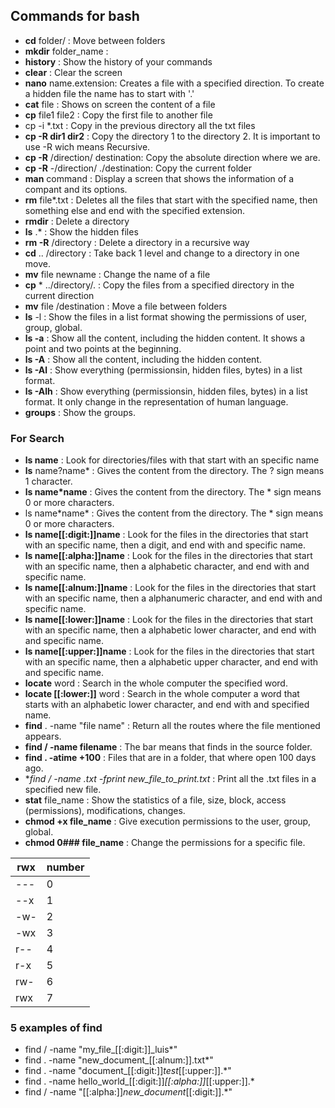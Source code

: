 ## Commands for bash
- **cd** folder/ : Move between folders
- **mkdir** folder_name : 
- **history** : Show the history of your commands
- **clear** : Clear the screen
- **nano** name.extension: Creates a file with a specified direction. To create a hidden file the name has to start with '.'
- **cat** file : Shows on screen the content of a file
- **cp** file1 file2 : Copy the first file to another file
- cp -i *.txt : Copy in the previous directory all the txt files 
- **cp -R dir1 dir2** : Copy the directory 1 to the directory 2. It is important to use -R wich means Recursive. 
- **cp -R** /direction/ destination: Copy the absolute direction where we are.
- **cp -R** -/direction/ ./destination: Copy the current folder
- **man** command : Display a screen that shows the information of a compant and its options. 
- **rm** file*.txt : Deletes all the files that start with the specified name, then something else and end with the specified extension.
- **rmdir** : Delete a directory
- **ls** .* : Show the hidden files 
- **rm -R** /directory : Delete a directory in a recursive way 
- **cd** .. /directory : Take back 1 level and change to a directory in one move. 
- **mv** file newname : Change the name of a file 
- **cp** * ../directory/. : Copy the files from a specified directory in the current direction
- **mv** file /destination : Move a file between folders 
- **ls** -l : Show the files in a list format showing the permissions of user, group, global.
- **ls -a** : Show all the content, including the hidden content. It shows a point and two points at the beginning.
- **ls -A** : Show all the content, including the hidden content.
- **ls -Al** : Show everything (permissionsin, hidden files, bytes) in a list format.
- **ls -Alh** : Show everything (permissionsin, hidden files, bytes) in a list format. It only change in the representation of human language.
- **groups** : Show the groups.

### For Search
- **ls name** : Look for directories/files with that start with an specific name
- **ls** name?name* : Gives the content from the directory. The ? sign means 1 character.
- **ls name*name** : Gives the content from the directory. The * sign means 0 or more characters.
- ls name\*name\* : Gives the content from the directory. The * sign means 0 or more characters.
- **ls name[[:digit:]]name** : Look for the files in the directories that start with an specific name, then a digit, and end with and specific name.
- **ls name[[:alpha:]]name** : Look for the files in the directories that start with an specific name, then a alphabetic character, and end with and specific name.
- **ls name[[:alnum:]]name** : Look for the files in the directories that start with an specific name, then a alphanumeric character, and end with and specific name.
- **ls name[[:lower:]]name** : Look for the files in the directories that start with an specific name, then a alphabetic lower character, and end with and specific name.
- **ls name[[:upper:]]name** : Look for the files in the directories that start with an specific name, then a alphabetic upper character, and end with and specific name.
- **locate** word : Search in the whole computer the specified word.
- **locate [[:lower:]]** word : Search in the whole computer a word that starts with an alphabetic lower character, and end with and specified name.
- **find** . -name "file name" : Return all the routes where the file mentioned appears.
- **find / -name filename** : The bar means that finds in the source folder.
- **find . -atime +100** : Files that are in a folder, that where open 100 days ago.
- **find / -name *.txt -fprint new_file_to_print.txt** : Print all the .txt files in a specified new file.
- **stat** file_name : Show the statistics of a file, size, block, access (permissions), modifications, changes.
- **chmod +x file_name** : Give execution permissions to the user, group, global.
- **chmod 0### file_name** : Change the permissions for a specific file.

| rwx | number |
|-----|--------|
| --- | 0      |
| --x | 1      |
| -w- | 2      |
| -wx | 3      |
| r-- | 4      |
| r-x | 5      |
| rw- | 6      |
| rwx | 7      |

### 5 examples of find
- find / -name "my_file_[[:digit:]]_luis*"
- find . -name "new_document_[[:alnum:]].txt*"
- find . -name "document_[[:digit:]]_test_[[:upper:]].*"
- find . -name hello_world_[[:digit:]]_[[:alpha:]]_[[:upper:]].*
- find / -name "[[:alpha:]]_new_document_[[:digit:]].*"
